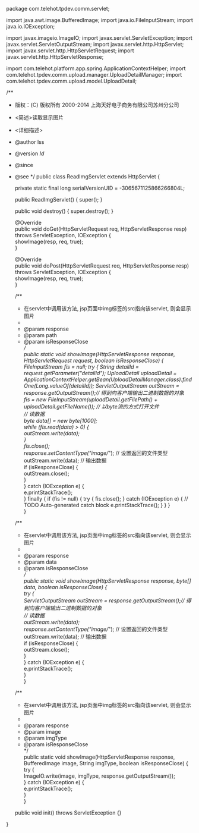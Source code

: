 package com.telehot.tpdev.comm.servlet;

import java.awt.image.BufferedImage;
import java.io.FileInputStream;
import java.io.IOException;

import javax.imageio.ImageIO;
import javax.servlet.ServletException;
import javax.servlet.ServletOutputStream;
import javax.servlet.http.HttpServlet;
import javax.servlet.http.HttpServletRequest;
import javax.servlet.http.HttpServletResponse;

import com.telehot.platform.app.spring.ApplicationContextHelper;
import com.telehot.tpdev.comm.upload.manager.UploadDetailManager;
import com.telehot.tpdev.comm.upload.model.UploadDetail;

/**
 * 版权：(C) 版权所有 2000-2014 上海天好电子商务有限公司苏州分公司
 * <简述>读取显示图片
 * <详细描述>
 * @author   lss
 * @version  $Id$
 * @since
 * @see
 */
public class ReadImgServlet extends HttpServlet {

    private static final long serialVersionUID = -3065671125866266804L;
    
    public ReadImgServlet() {
        super();
    }

    public void destroy() {
        super.destroy();
    }

    @Override  
    public void doGet(HttpServletRequest req, HttpServletResponse resp)  
            throws ServletException, IOException {  
        showImage(resp, req, true);      
    }  
  
    @Override  
    public void doPost(HttpServletRequest req, HttpServletResponse resp)  
            throws ServletException, IOException {  
        showImage(resp, req, true);    
    }  
      
    /**   
     * 在servlet中调用该方法, jsp页面中img标签的src指向该servlet, 则会显示图片   
     *    
     * @param response   
     * @param path   
     * @param isResponseClose   
     */    
    public static void showImage(HttpServletResponse response, HttpServletRequest request, boolean isResponseClose) {
        FileInputStream fis = null;
        try {
            String detailId = request.getParameter("detailId");
            UploadDetail uploadDetail = ApplicationContextHelper.getBean(UploadDetailManager.class).findOne(Long.valueOf(detailId));
            ServletOutputStream outStream = response.getOutputStream();// 得到向客户端输出二进制数据的对象    
            fis = new FileInputStream(uploadDetail.getFilePath() + uploadDetail.getFileName()); // 以byte流的方式打开文件    
            // 读数据    
            byte data[] = new byte[1000];    
            while (fis.read(data) > 0) {    
                outStream.write(data);    
            }    
            fis.close();    
            response.setContentType("image/*"); // 设置返回的文件类型    
            outStream.write(data); // 输出数据    
            if (isResponseClose) {    
                outStream.close();    
            }    
        } catch (IOException e) {    
            e.printStackTrace();    
        } finally {
            if (fis != null) {
                try {
                    fis.close();
                } catch (IOException e) {
                    // TODO Auto-generated catch block
                    e.printStackTrace();
                }
            }
        }   
    }    
    
    /**    
     * 在servlet中调用该方法, jsp页面中img标签的src指向该servlet, 则会显示图片    
     *     
     * @param response    
     * @param data    
     * @param isResponseClose    
     */    
    public static void showImage(HttpServletResponse response, byte[] data, boolean isResponseClose) {    
        try {    
            ServletOutputStream outStream = response.getOutputStream();// 得到向客户端输出二进制数据的对象    
            // 读数据    
            outStream.write(data);    
            response.setContentType("image/*"); // 设置返回的文件类型    
            outStream.write(data); // 输出数据    
            if (isResponseClose) {    
                outStream.close();    
            }    
        } catch (IOException e) {    
            e.printStackTrace();    
        }    
    }    
    
    /**    
     * 在servlet中调用该方法, jsp页面中img标签的src指向该servlet, 则会显示图片    
     *     
     * @param response    
     * @param image    
     * @param imgType    
     * @param isResponseClose    
     */    
    public static void showImage(HttpServletResponse response, BufferedImage image, String imgType, boolean isResponseClose) {    
        try {    
            ImageIO.write(image, imgType, response.getOutputStream());    
        } catch (IOException e) {    
            e.printStackTrace();    
        }    
    }    

    public void init() throws ServletException {}

}
